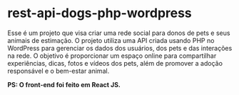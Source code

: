 # rest-api-dogs-php-wordpress

Esse é um projeto que visa criar uma rede social para donos de pets e seus animais de estimação. O projeto utiliza uma API criada usando PHP no WordPress para gerenciar os dados dos usuários, dos pets e das interações na rede. O objetivo é proporcionar um espaço online para compartilhar experiências, dicas, fotos e vídeos dos pets, além de promover a adoção responsável e o bem-estar animal.

**PS: O front-end foi feito em React JS.**
